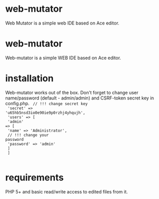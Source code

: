 # web-mutator
Web Mutator is a simple web IDE based on Ace editor.

# web-mutator
Web-mutator is a simple WEB IDE based on Ace editor.

# installation
Web-mutator works out of the box.
Don't forget to change user name/password (default - admin/admin) and CSRF-token secret key in config.php.
<code>
    // !!! change secret key<br>
    'secret' => 'u65hb5nsd3io0e90ie9p0rzhj4yhqujh',<br>
    'users' => [<br>
        'admin' => [<br>
            'name' => 'Administrator',<br>
            // !!! change your password<br>
            'password' => 'admin'<br>
        ]<br>
    ]<br>
</code>

# requirements
PHP 5+ and basic read/write access to edited files from it.
